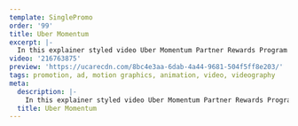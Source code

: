 ```yaml
---
template: SinglePromo
order: '99'
title: Uber Momentum
excerpt: |-
  In this explainer styled video Uber Momentum Partner Rewards Program is explained to the viewer – essentially a how to guide on the rewards program exclusively for Uber driver-partners and Uber eats courier drivers.  This video explains how points are earned and redeemed on partners like Caltex, AutoGuru, Westpac, Optus and goodlife – the higher the status the better the savings
video: '216763875'
preview: 'https://ucarecdn.com/8bc4e3aa-6dab-4a44-9681-504f5ff8e203/'
tags: promotion, ad, motion graphics, animation, video, videography
meta:
  description: |-
    In this explainer styled video Uber Momentum Partner Rewards Program is explained to the viewer – essentially a how to guide on the rewards program exclusively for Uber driver-partners and Uber eats courier drivers.  This video explains how points are earned and redeemed on partners like Caltex, AutoGuru, Westpac, Optus and goodlife – the higher the status the better the savings
  title: Uber Momentum
---
```

